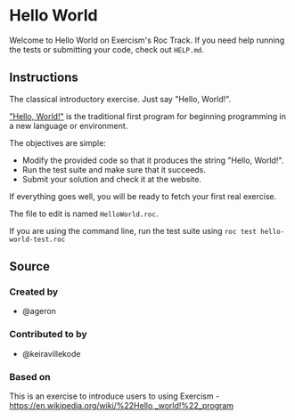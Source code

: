 # Hello World

Welcome to Hello World on Exercism's Roc Track.
If you need help running the tests or submitting your code, check out `HELP.md`.

## Instructions

The classical introductory exercise.
Just say "Hello, World!".

["Hello, World!"][hello-world] is the traditional first program for beginning programming in a new language or environment.

The objectives are simple:

- Modify the provided code so that it produces the string "Hello, World!".
- Run the test suite and make sure that it succeeds.
- Submit your solution and check it at the website.

If everything goes well, you will be ready to fetch your first real exercise.

[hello-world]: https://en.wikipedia.org/wiki/%22Hello,_world!%22_program

The file to edit is named `HelloWorld.roc`.

If you are using the command line, run the test suite using `roc test hello-world-test.roc`

## Source

### Created by

- @ageron

### Contributed to by

- @keiravillekode

### Based on

This is an exercise to introduce users to using Exercism - https://en.wikipedia.org/wiki/%22Hello,_world!%22_program